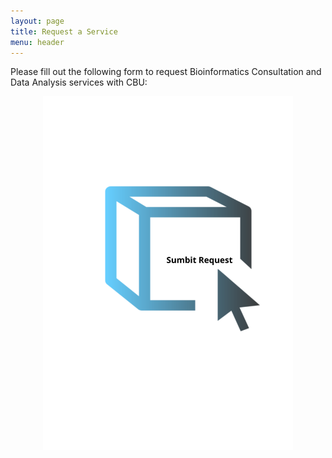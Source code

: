 ```yaml
---
layout: page
title: Request a Service
menu: header
---
```


Please fill out the following form to request Bioinformatics Consultation and Data Analysis services with CBU:
<p align="center">
  <a href="http://j.mp/2FSWz7s">
      <img src="/images/submit.png" width="400" />
  </a>
</p>


